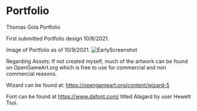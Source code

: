 # Portfolio
Thomas Gola Portfolio

First submitted Portfolio design 10/8/2021.

Image of Portfolio as of 10/9/2021.
![EarlyScreenshot](https://user-images.githubusercontent.com/51461957/136670165-45f82802-f295-44b7-b399-7e7326cf8048.JPG)






Regarding Assets:
If not created myself, much of the artwork can be found on
OpenGameArt.org which is free to use for commercial and non
commercial reasons.

Wizard can be found at: https://opengameart.org/content/wizard-5

Font can be found at https://www.dafont.com/ titled Alagard by
user Hewett Tsoi.
